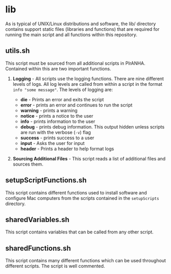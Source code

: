 # lib

As is typical of UNIX/Linux distributions and software, the lib/ directory contains support static files (libraries and functions) that are required for running the main script and all functions within this repository.

## utils.sh
This script must be sourced from all additional scripts in PIrANHA.  Contained within this are two important functions.  

1. **Logging** -  All scripts use the logging functions.  There are nine different levels of logs. All log levels are called from within a script in the format `info "some message"`.  The levels of logging are:

	*   **die** - Prints an error and exits the script 
	*   **error** - prints an error and continues to run the script
	*   **warning** - prints a warning
	*   **notice** - prints a notice to the user
	*   **info** - prints information to the user
	*   **debug** - prints debug information.  This output hidden unless scripts are run with the verbose (`-v`) flag
	*   **success** - prints success to a user
	*   **input** - Asks the user for input
	*   **header** - Prints a header to help format logs

2. **Sourcing Additional Files** - This script reads a list of additional files and sources them.

## setupScriptFunctions.sh

This script contains different functions used to install software and configure Mac computers from the scripts contained in the `setupScripts` directory.

## sharedVariables.sh

This script contains variables that can be called from any other script.

## sharedFunctions.sh

This script contains many different functions which can be used throughout different scripts. The script is well commented.
